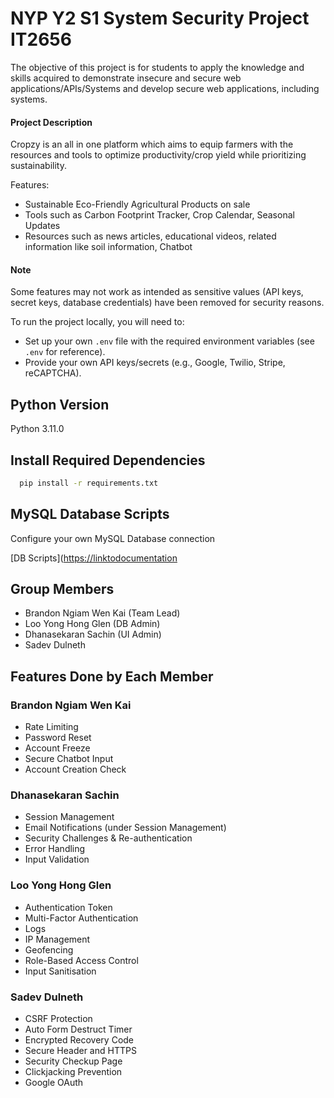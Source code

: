 # NYP Y2 S1 System Security Project IT2656

The objective of this project is for students to apply the knowledge and skills acquired to demonstrate insecure and secure web applications/APIs/Systems and develop secure web applications, including systems.

#### Project Description
Cropzy is an all in one platform which aims to equip farmers with the resources and tools to optimize productivity/crop yield while prioritizing sustainability.

Features: 
- Sustainable Eco-Friendly Agricultural Products on sale
- Tools such as Carbon Footprint Tracker, Crop Calendar, Seasonal Updates
- Resources such as news articles, educational videos, related information like soil information, Chatbot

#### Note

Some features may not work as intended as sensitive values (API keys, secret keys, database credentials) have been removed for security reasons.

To run the project locally, you will need to:

- Set up your own `.env` file with the required environment variables (see `.env` for reference).
- Provide your own API keys/secrets (e.g., Google, Twilio, Stripe, reCAPTCHA).

## Python Version
Python 3.11.0

## Install Required Dependencies

```bash
  pip install -r requirements.txt
```

## MySQL Database Scripts
Configure your own MySQL Database connection

[DB Scripts]([https://linktodocumentation](https://github.com/Diablo2912/NYP-Y2-S1-System-Security-Project/blob/master/db_script.sql)

## Group Members

- Brandon Ngiam Wen Kai (Team Lead)
- Loo Yong Hong Glen (DB Admin)
- Dhanasekaran Sachin (UI Admin)
- Sadev Dulneth

## Features Done by Each Member

### Brandon Ngiam Wen Kai
- Rate Limiting
- Password Reset
- Account Freeze
- Secure Chatbot Input
- Account Creation Check

### Dhanasekaran Sachin
- Session Management
- Email Notifications (under Session Management)
- Security Challenges & Re-authentication
- Error Handling
- Input Validation

### Loo Yong Hong Glen
- Authentication Token
- Multi-Factor Authentication
- Logs
- IP Management
- Geofencing
- Role-Based Access Control
- Input Sanitisation

### Sadev Dulneth
- CSRF Protection
- Auto Form Destruct Timer
- Encrypted Recovery Code
- Secure Header and HTTPS
- Security Checkup Page
- Clickjacking Prevention
- Google OAuth
